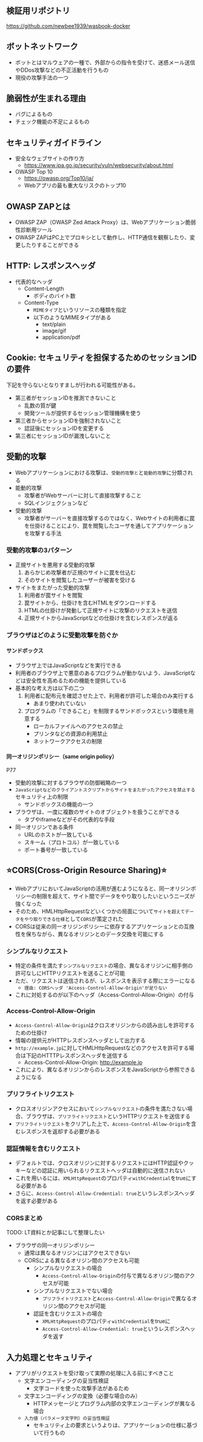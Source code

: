 ## 検証用リポジトリ

https://github.com/newbee1939/wasbook-docker

## ボットネットワーク

- ボットとはマルウェアの一種で、外部からの指令を受けて、迷惑メール送信やDDos攻撃などの不正活動を行うもの
- 現役の攻撃手法の一つ

## 脆弱性が生まれる理由

- バグによるもの
- チェック機能の不足によるもの

## セキュリティガイドライン

- 安全なウェブサイトの作り方
    - https://www.ipa.go.jp/security/vuln/websecurity/about.html
- OWASP Top 10
    - https://owasp.org/Top10/ja/
    - Webアプリの最も重大なリスクのトップ10

## OWASP ZAPとは

- OWASP ZAP（OWASP Zed Attack Proxy）は、Webアプリケーション脆弱性診断用ツール
- OWASP ZAPはPC上でプロキシとして動作し、HTTP通信を観察したり、変更したりすることができる

## HTTP: レスポンスヘッダ

- 代表的なヘッダ
    - Content-Length
        - ボディのバイト数
    - Content-Type
        - `MIMEタイプ`というリソースの種類を指定
        - 以下のようなMIMEタイプがある
            - text/plain
            - image/gif
            - application/pdf

## Cookie: セキュリティを担保するためのセッションIDの要件

下記を守らないとなりすましが行われる可能性がある。

- 第三者がセッションIDを推測できないこと
    - 乱数の質が鍵
    - 開発ツールが提供するセッション管理機構を使う
- 第三者からセッションIDを強制されないこと
    - 認証後にセッションIDを変更する
- 第三者にセッションIDが漏洩しないこと

## 受動的攻撃

- Webアプリケーションにおける攻撃は、`受動的攻撃と`と`能動的攻撃`に分類される
- 能動的攻撃
    - 攻撃者がWebサーバーに対して直接攻撃すること
    - SQLインジェクションなど
- 受動的攻撃
    - 攻撃者がサーバーを直接攻撃するのではなく、Webサイトの利用者に罠を仕掛けることにより、罠を閲覧したユーザを通してアプリケーションを攻撃する手法

### 受動的攻撃の3パターン

- 正規サイトを悪用する受動的攻撃
    1. あらかじめ攻撃者が正規のサイトに罠を仕込む
    2. そのサイトを閲覧したユーザーが被害を受ける
- サイトをまたがった受動的攻撃
    1. 利用者が罠サイトを閲覧
    2. 罠サイトから、仕掛けを含むHTMLをダウンロードする
    3. HTMLの仕掛けが発動して正規サイトに攻撃のリクエストを送信
    4. 正規サイトからJavaScriptなどの仕掛けを含むレスポンスが返る

### ブラウザはどのように受動攻撃を防ぐか

#### サンドボックス

- ブラウザ上ではJavaScriptなどを実行できる
- 利用者のブラウザ上で悪意のあるプログラムが動かないよう、JavaScriptなどは安全性を高めるための機能を提供している
- 基本的な考え方は以下の二つ
    1. 利用者に配布元を確認させた上で、利用者が許可した場合のみ実行する
        - あまり使われていない
    2. プログラムの「できること」を制限するサンドボックスという環境を用意する
        - ローカルファイルへのアクセスの禁止
        - プリンタなどの資源の利用禁止
        - ネットワークアクセスの制限

#### 同一オリジンポリシー（same origin policy）

P77

- 受動的攻撃に対するブラウザの防御戦略の一つ
- `JavaScriptなどのクライアントスクリプトからサイトをまたがったアクセスを禁止する`セキュリティ上の制限
    - サンドボックスの機能の一つ
- ブラウザは、一度に複数のサイトのオブジェクトを扱うことができる
    - タブやiframeなどがその代表的な手段
- 同一オリジンである条件
    - URLのホストが一致している
    - スキーム（プロトコル）が一致している
    - ポート番号が一致している

## ⭐️CORS(Cross-Origin Resource Sharing)⭐️

- WebアプリにおいてJavaScriptの活用が進むようになると、同一オリジンポリシーの制限を超えて、サイト間でデータをやり取りしたいというニーズが強くなった
- そのため、HMLHttpRequestなどいくつかの局面について`サイトを超えてデータをやり取りできる仕様`として`CORS`が策定された
- CORSは従来の同一オリジンポリシーに依存するアプリケーションとの互換性を保ちながら、異なるオリジンとのデータ交換を可能にする

### シンプルなリクエスト

- 特定の条件を満たす`シンプルなリクエスト`の場合、異なるオリジンに相手側の許可なしにHTTPリクエストを送ることが可能
- ただ、リクエストは送信されるが、レスポンスを表示する際にエラーになる
    - `理由: CORSヘッダ 'Access-Control-Allow-Origin'が足りない`
- これに対処するのが以下のヘッダ（Access-Control-Allow-Origin）の付与

### Access-Control-Allow-Origin

- `Access-Control-Allow-Origin`はクロスオリジンからの読み出しを許可するための仕掛け
- 情報の提供元がHTTPレスポンスヘッダとして出力する
- `http://example.jp`に対してHMLHttpRequestなどのアクセスを許可する場合は下記のHTTTPレスポンスヘッダを送信する
    - Access-Control-Allow-Origin: http://example.jp
- これにより、異なるオリジンからのレスポンスをJavaScriptから参照できるようになる

### プリフライトリクエスト

- クロスオリジンアクセスにおいて`シンプルなリクエスト`の条件を満たさない場合、ブラウザは、`プリフライトリクエスト`というHTTPリクエストを送信する
- `プリフライトリクエスト`をクリアした上で、`Access-Control-Allow-Origin`を含むレスポンスを返却する必要がある

### 認証情報を含むリクエスト

- デフォルトでは、クロスオリジンに対するリクエストにはHTTP認証やクッキーなどの認証に用いられるリクエストヘッダは自動的に送信されない
- これを用いるには、`XMLHttpRequest`のプロパティ`withCredential`をtrueにする必要がある
- さらに、`Access-Control-Allow-Credential: true`というレスポンスヘッダを返す必要がある

### CORSまとめ

TODO: LT資料とか記事にして整理したい

- ブラウザの同一オリジンポリシー 
    - 通常は異なるオリジンにはアクセスできない
    - CORSによる異なるオリジン間のアクセスも可能
        - シンプルなリクエストの場合
            - `Access-Control-Allow-Origin`の付与で異なるオリジン間のアクセスが可能
        - シンプルなリクエストでない場合
            - `プリフライトリクエスト`と`Access-Control-Allow-Origin`で異なるオリジン間のアクセスが可能
        - 認証を含むリクエストの場合
            - `XMLHttpRequest`のプロパティ`withCredential`をtrueに
            - `Access-Control-Allow-Credential: true`というレスポンスヘッダを返す

## 入力処理とセキュリティ

- アプリがリクエストを受け取って実際の処理に入る前にすべきこと
    - 文字エンコーディングの妥当性検証
        - 文字コードを使った攻撃手法があるため
    - 文字エンコーディングの変換（必要な場合のみ）
        - HTTPメッセージとプログラム内部の文字エンコーディングが異なる場合
    - `入力値（パラメータ文字列）の妥当性検証`
        - セキュリティ上の要求というよりは、アプリケーションの仕様に基づいて行うもの
